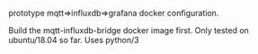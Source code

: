 prototype mqtt=>influxdb=>grafana docker configuration.

Build the mqtt-influxdb-bridge docker image first.  Only tested on ubuntu/18.04 so far.  Uses python/3
